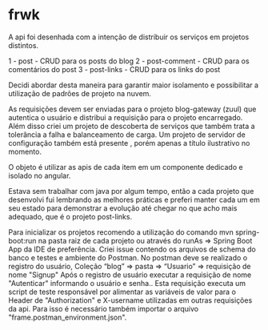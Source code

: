# frwk

A api foi desenhada com a intenção de distribuir os serviços em projetos distintos.

1 - post - CRUD para os posts do blog
2 - post-comment - CRUD para os comentários do post
3 - post-links - CRUD para os links do post

Decidi abordar desta maneira para garantir maior isolamento e possibilitar a utilização de padrões de projeto na nuvem.

As requisições devem ser enviadas para o projeto blog-gateway (zuul) que autentica o usuário e distribui a requisição para o projeto encarregado.
Além disso criei um projeto de descoberta de serviços que também trata a tolerância a falha e balanceamento de carga.
Um projeto de servidor de configuração também está presente , porém apenas a título ilustrativo no momento.

O objeto é utilizar as apis de cada item em um componente dedicado e isolado no angular.

Estava sem trabalhar com java por algum tempo, 
então a cada projeto que desenvolvi fui lembrando as melhores práticas e preferi manter cada um em seu estado para demonstrar
a evolução até chegar no que acho mais adequado, que é o projeto post-links.

Para inicializar os projetos recomendo a utilização do comando mvn spring-boot:run
na pasta raiz de cada projeto ou através do runAs => Spring Boot App da IDE de preferência.
Criei issue contendo os arquivos de schema do banco e testes e ambiente do Postman.
No postman deve se realizado o registro do usuário, Coleção “blog” => pasta => “Usuario” => requisição de nome "Signup"
Após o registro de usuário executar a requisição de nome "Autenticar" informando o usuário e senha.. 
Esta requisição executa um script de teste responsável por alimentar as variáveis de valor para o Header de "Authorization"
e X-username utilizadas em outras requisições da api. Para isso é necessário também importar o arquivo "frame.postman_environment.json".

